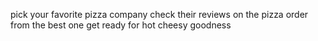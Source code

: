 pick your favorite pizza company 
check their reviews on the pizza
order from the best one
get ready for hot cheesy goodness